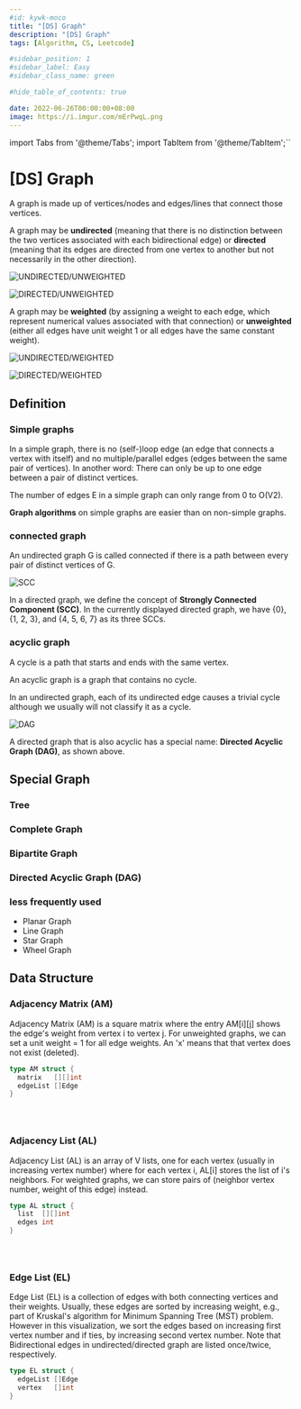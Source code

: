 ```yaml
---
#id: kywk-moco
title: "[DS] Graph"
description: "[DS] Graph"
tags: [Algorithm, CS, Leetcode]

#sidebar_position: 1
#sidebar_label: Easy
#sidebar_class_name: green

#hide_table_of_contents: true

date: 2022-06-26T00:00:00+08:00
image: https://i.imgur.com/mErPwqL.png
---
```


import Tabs from '@theme/Tabs';
import TabItem from '@theme/TabItem';``


[DS] Graph 
==========

A graph is made up of vertices/nodes and edges/lines that connect those vertices.


A graph may be __undirected__ (meaning that there is no distinction between the two vertices associated with each bidirectional edge) or __directed__ (meaning that its edges are directed from one vertex to another but not necessarily in the other direction).

![UNDIRECTED/UNWEIGHTED](https://lh3.googleusercontent.com/pw/AM-JKLWJd-2JX-ijlXy0pKZBhg1QArftSVXL-DHJuPa5RD6vm81bYKmM9UDv1kFIfSj-VhVhtfytQZnrpHiPPs0U6p167tBMwPwbhd59gyjK-bC_SnqEZsgXOd2MokZcMIa3NoHM_I8czJTi0bZnK9ztbXVRLg=w800-no?authuser=0)

![DIRECTED/UNWEIGHTED](https://lh3.googleusercontent.com/pw/AM-JKLU727g1gAq4kKW0POsbtL2jAT1_bLy3PVHW-yG-8QdtMCy8l5NzWYztQFPWNUhVU3SsnHPsyL4mfg9OYJNmAsHERTWtCn5vvJ-vxDkTqGYXtdrUgXwsv6cFCUts_eLW2yyVbAcMgAM1LgUyY7oGhR5NjA=w800-no?authuser=0)

A graph may be __weighted__ (by assigning a weight to each edge, which represent numerical values associated with that connection) or __unweighted__ (either all edges have unit weight 1 or all edges have the same constant weight).

![UNDIRECTED/WEIGHTED](https://lh3.googleusercontent.com/pw/AM-JKLVeJaO3lNrHwrlNbPzC_ASgk-thJXOc5YfuS_HVm3RkJj1Q5Sdq3uwTvBDjMgOkdjR_lOAg1VWSLp19Qxn3poekGx75oZ1Ib6JxEENsMGc4Qu4uZhGRyfLqEUFZbXObeoM8X24n4bt7cldfT3O-DxbwhA=w800-no?authuser=0)

![DIRECTED/WEIGHTED](https://lh3.googleusercontent.com/pw/AM-JKLWFebHbqg4DuiE4pxJuhJVu5Sx38El6YPLI8wg-yEP52lZ6OxBPvmEUtCLzN8azfq5RVrnYXZKUTruiSfKaTEKRwqW0LEkURoSlhVOSw3KQCW6Dos2w71NgFepmGGZolic01Q4odAmEeioF8FmNDhY9tQ=w800-no?authuser=0)


Definition
----------

### Simple graphs ###

In a simple graph, there is no (self-)loop edge (an edge that connects a vertex with itself) and no multiple/parallel edges (edges between the same pair of vertices). In another word: There can only be up to one edge between a pair of distinct vertices.

The number of edges E in a simple graph can only range from 0 to O(V2).

__Graph algorithms__ on simple graphs are easier than on non-simple graphs.

### connected graph ###

An undirected graph G is called connected if there is a path between every pair of distinct vertices of G. 

![SCC](https://lh3.googleusercontent.com/pw/AM-JKLWy95-HkNf8iXg9EpYzdpMUhDebxlHPmghcCgRyUaNetSg3moJMW1_z4auDlr3PrJWS1CJwKbc0r6wYQNeeyXitBS3k-EFQF9L2rcH5bn-p7OABJOsM_n40ibzbMzymYAZbLsol0Wtw5V3ny6ssiDeKIQ=w800-no?authuser=0)

In a directed graph, we define the concept of __Strongly Connected Component (SCC)__.
In the currently displayed directed graph, we have {0}, {1, 2, 3}, and {4, 5, 6, 7} as its three SCCs.

### acyclic graph ###

A cycle is a path that starts and ends with the same vertex.

An acyclic graph is a graph that contains no cycle.

In an undirected graph, each of its undirected edge causes a trivial cycle although we usually will not classify it as a cycle.

![DAG](https://lh3.googleusercontent.com/pw/AM-JKLVYDTSPubEmOKcaV_DVZbw_0czwEG2dGScJUZf_gpfb66zu21KjGXYe5DAQjNCf5cD6idW3EWd7DSLJ5ubjKSksHjECtHrpm3VdKL3gTsiWRt7RymqkP4SA3xQA97Jt4NOQkYx_pEDdpMBtLlEwlrkD6w=w800-no?authuser=0)

A directed graph that is also acyclic has a special name: __Directed Acyclic Graph (DAG)__, as shown above.


Special Graph
-------------

### Tree ###

### Complete Graph ###

### Bipartite Graph ### 

### Directed Acyclic Graph (DAG) ###

### less frequently used ###

-   Planar Graph
-   Line Graph
-   Star Graph
-   Wheel Graph


Data Structure
--------------

### Adjacency Matrix (AM) ###

Adjacency Matrix (AM) is a square matrix where the entry AM[i][j] shows the edge's weight from vertex i to vertex j. For unweighted graphs, we can set a unit weight = 1 for all edge weights. An 'x' means that that vertex does not exist (deleted).

<Tabs>
  <TabItem value="go" label="Go" default>

``` go
type AM struct {
  matrix   [][]int
  edgeList []Edge
}
```
  </TabItem>
  <TabItem value="js" label="JavaScript">

``` js
```
  </TabItem>
  <TabItem value="ts" label="TypeScript">

``` ts
```
  </TabItem>
  <TabItem value="python" label="Python">

``` python
```
  </TabItem>
</Tabs>

### Adjacency List (AL) ###

Adjacency List (AL) is an array of V lists, one for each vertex (usually in increasing vertex number) where for each vertex i, AL[i] stores the list of i's neighbors. For weighted graphs, we can store pairs of (neighbor vertex number, weight of this edge) instead.

<Tabs>
  <TabItem value="go" label="Go" default>

``` go
type AL struct {
  list  [][]int
  edges int
}
```
  </TabItem>
  <TabItem value="js" label="JavaScript">

``` js
```
  </TabItem>
  <TabItem value="ts" label="TypeScript">

``` ts
```
  </TabItem>
  <TabItem value="python" label="Python">

``` python
```
  </TabItem>
</Tabs>

### Edge List (EL) ###

Edge List (EL) is a collection of edges with both connecting vertices and their weights. Usually, these edges are sorted by increasing weight, e.g., part of Kruskal's algorithm for Minimum Spanning Tree (MST) problem. However in this visualization, we sort the edges based on increasing first vertex number and if ties, by increasing second vertex number. Note that Bidirectional edges in undirected/directed graph are listed once/twice, respectively.

<Tabs>
  <TabItem value="go" label="Go" default>

``` go
type EL struct {
  edgeList []Edge
  vertex   []int
}
```
  </TabItem>
  <TabItem value="js" label="JavaScript">

``` js
```
  </TabItem>
  <TabItem value="ts" label="TypeScript">

``` ts
```
  </TabItem>
  <TabItem value="python" label="Python">

``` python
```
  </TabItem>
</Tabs>
